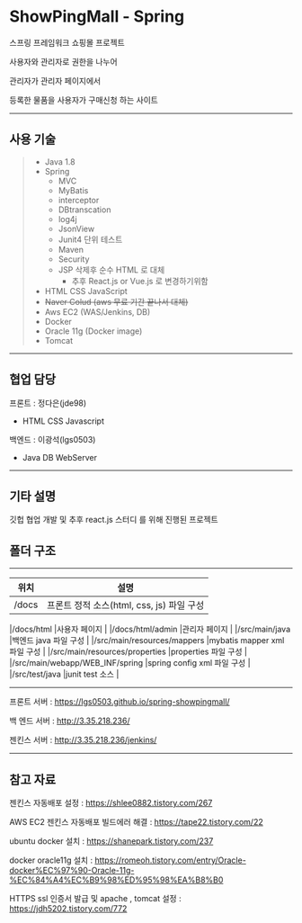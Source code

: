  # ShowPingMall - Spring

스프링 프레임워크 쇼핑몰 프로젝트

사용자와 관리자로 권한을 나누어

관리자가 관리자 페이지에서 

등록한 물품을 사용자가 구매신청 하는 사이트

***
## 사용 기술
> - Java 1.8
> - Spring 
>   - MVC 
>   - MyBatis
>   - interceptor
>   - DBtranscation
>   - log4j
>   - JsonView
>   - Junit4 단위 테스트
>   - Maven
>   - Security
>   - JSP 삭제후 순수 HTML 로 대체
>      - 추후 React.js or Vue.js 로 변경하기위함
> - HTML CSS JavaScript
> - ~~Naver Colud (aws 무료 기간 끝나서 대체)~~
> - Aws EC2 (WAS/Jenkins, DB)
> - Docker 
> - Oracle 11g (Docker image)
> - Tomcat 
>
***
## 협업 담당
프론트 : 정다은(jde98)
 - HTML CSS Javascript 

백엔드 : 이광석(lgs0503)
- Java DB WebServer 

***
## 기타 설명
깃헙 협업 개발 및 추후 react.js 스터디 를 위해 진행된 프로젝트

## 폴더 구조 
***

|  위치                          |  설명                                   | 
| --------                       | ---------                               | 
|/docs                           |프론트 정적 소스(html, css, js) 파일 구성   |

|/docs/html                      |사용자 페이지                             |
|/docs/html/admin                |관리자 페이지                             |
|/src/main/java                  |백엔드 java 파일 구성                      |
|/src/main/resources/mappers     |mybatis mapper xml 파일 구성              |
|/src/main/resources/properties  |properties 파일 구성                      |
|/src/main/webapp/WEB_INF/spring |spring config xml 파일 구성               |
|/src/test/java                  |junit test 소스                           |


***

프론트 서버 : https://lgs0503.github.io/spring-showpingmall/

백 엔드 서버 : http://3.35.218.236/

젠킨스 서버 : http://3.35.218.236/jenkins/

***
## 참고 자료
젠킨스 자동배포 설정 : https://shlee0882.tistory.com/267

AWS EC2 젠킨스 자동배포 빌드에러 해결 : https://tape22.tistory.com/22

ubuntu docker 설치 : https://shanepark.tistory.com/237

docker oracle11g 설치 : https://romeoh.tistory.com/entry/Oracle-docker%EC%97%90-Oracle-11g-%EC%84%A4%EC%B9%98%ED%95%98%EA%B8%B0

HTTPS ssl 인증서 발급 및 apache , tomcat 설정 : https://jdh5202.tistory.com/772